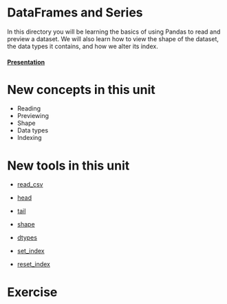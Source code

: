 # DataFrames and Series

In this directory you will be learning the basics of using Pandas to read and preview a dataset. We will also learn how to view the shape of the dataset, the data types it contains, and how we alter its index.

#### [Presentation](https://docs.google.com/presentation/d/14aQqZ4j38m3TYHbc_uEePCFa20jYz_zyF4w0hNQVY2I/pub?start=false&loop=false&delayms=3000)

# New concepts in this unit
- Reading
- Previewing
- Shape
- Data types
- Indexing

# New tools in this unit
- [read_csv](https://pandas.pydata.org/pandas-docs/stable/generated/pandas.read_csv.html)
- [head](https://pandas.pydata.org/pandas-docs/stable/generated/pandas.DataFrame.head.html)

- [tail](https://pandas.pydata.org/pandas-docs/stable/generated/pandas.DataFrame.tail.html)

- [shape](https://pandas.pydata.org/pandas-docs/stable/generated/pandas.DataFrame.shape.html)

- [dtypes](https://pandas.pydata.org/pandas-docs/stable/generated/pandas.DataFrame.shape.html)

- [set_index](https://pandas.pydata.org/pandas-docs/stable/generated/pandas.DataFrame.set_index.html)

- [reset_index](https://pandas.pydata.org/pandas-docs/stable/generated/pandas.DataFrame.reset_index.html)


# Exercise
